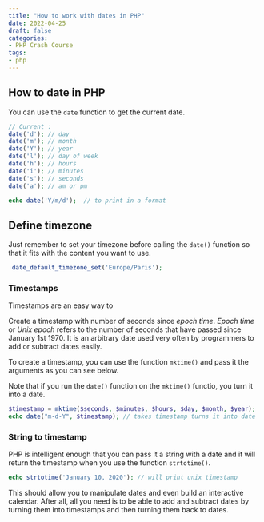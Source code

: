 ```yaml
---
title: "How to work with dates in PHP"
date: 2022-04-25
draft: false
categories: 
- PHP Crash Course
tags:
- php
---
```


## How to date in PHP
You can use the `date` function to get the current date.

```php
// Current : 
date('d'); // day
date('m'); // month
date('Y'); // year
date('l'); // day of week
date('h'); // hours
date('i'); // minutes
date('s'); // seconds
date('a'); // am or pm

echo date('Y/m/d');  // to print in a format
```

## Define timezone

Just remember to set your timezone before calling the `date()` function so that it fits with the content you want to use.

```php
 date_default_timezone_set('Europe/Paris');
```

### Timestamps

Timestamps are an easy way to 

Create a timestamp with number of seconds since *epoch time*. *Epoch time* or *Unix epoch* refers to the number of seconds that have passed since January 1st 1970. It is an arbitrary date used very often by programmers to add or subtract dates easily. 

To create a timestamp, you can use the function `mktime()` and pass it the arguments as you can see below. 

Note that if you run the `date()` function on the `mktime()` functio, you turn it into a date.

```php
$timestamp = mktime($seconds, $minutes, $hours, $day, $month, $year);
echo date("m-d-Y", $timestamp); // takes timestamp turns it into date
```

### String to timestamp

PHP is intelligent enough that you can pass it a string with a date and it will return the timestamp when you use the function `strtotime()`.

```php
echo strtotime('January 10, 2020'); // will print unix timestamp
```

This should allow you to manipulate dates and even build an interactive calendar. After all, all you need is to be able to add and subtract dates by turning them into timestamps and then turning them back to dates.